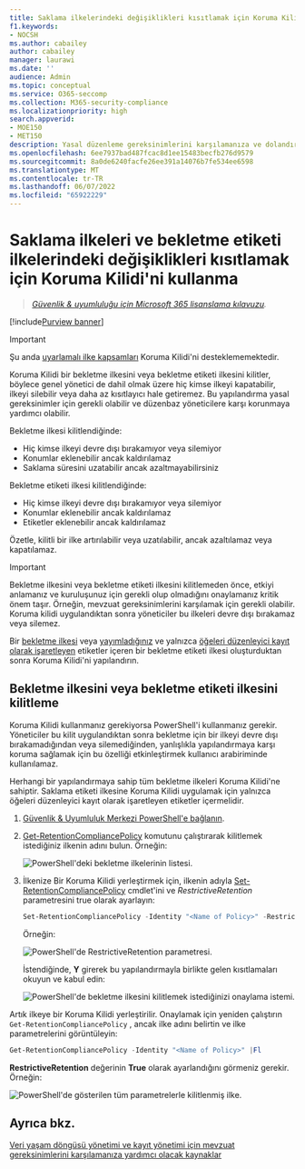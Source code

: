```yaml
---
title: Saklama ilkelerindeki değişiklikleri kısıtlamak için Koruma Kilidi'ni kullanma
f1.keywords:
- NOCSH
ms.author: cabailey
author: cabailey
manager: laurawi
ms.date: ''
audience: Admin
ms.topic: conceptual
ms.service: O365-seccomp
ms.collection: M365-security-compliance
ms.localizationpriority: high
search.appverid:
- MOE150
- MET150
description: Yasal düzenleme gereksinimlerini karşılamanıza ve dolandırıcı yöneticilere karşı korumanıza yardımcı olması için saklama ilkeleri ve bekletme etiketi ilkeleriyle Koruma Kilidi'ni kullanın.
ms.openlocfilehash: 6ee7937bad487fcac8d1ee15483becfb276d9579
ms.sourcegitcommit: 8a0de6240facfe26ee391a14076b7fe534ee6598
ms.translationtype: MT
ms.contentlocale: tr-TR
ms.lasthandoff: 06/07/2022
ms.locfileid: "65922229"
---
```

# <a name="use-preservation-lock-to-restrict-changes-to-retention-policies-and-retention-label-policies"></a>Saklama ilkeleri ve bekletme etiketi ilkelerindeki değişiklikleri kısıtlamak için Koruma Kilidi'ni kullanma

>*[Güvenlik & uyumluluğu için Microsoft 365 lisanslama kılavuzu](/office365/servicedescriptions/microsoft-365-service-descriptions/microsoft-365-tenantlevel-services-licensing-guidance/microsoft-365-security-compliance-licensing-guidance).*

[!include[Purview banner](../includes/purview-rebrand-banner.md)]

> [!IMPORTANT]
> Şu anda [uyarlamalı ilke kapsamları](retention.md#adaptive-or-static-policy-scopes-for-retention) Koruma Kilidi'ni desteklememektedir.

Koruma Kilidi bir bekletme ilkesini veya bekletme etiketi ilkesini kilitler, böylece genel yönetici de dahil olmak üzere hiç kimse ilkeyi kapatabilir, ilkeyi silebilir veya daha az kısıtlayıcı hale getiremez. Bu yapılandırma yasal gereksinimler için gerekli olabilir ve düzenbaz yöneticilere karşı korunmaya yardımcı olabilir.

Bekletme ilkesi kilitlendiğinde:

- Hiç kimse ilkeyi devre dışı bırakamıyor veya silemiyor
- Konumlar eklenebilir ancak kaldırılamaz
- Saklama süresini uzatabilir ancak azaltmayabilirsiniz

Bekletme etiketi ilkesi kilitlendiğinde:

- Hiç kimse ilkeyi devre dışı bırakamıyor veya silemiyor
- Konumlar eklenebilir ancak kaldırılamaz
- Etiketler eklenebilir ancak kaldırılamaz

Özetle, kilitli bir ilke artırılabilir veya uzatılabilir, ancak azaltılamaz veya kapatılamaz.

> [!IMPORTANT]
> Bekletme ilkesini veya bekletme etiketi ilkesini kilitlemeden önce, etkiyi anlamanız ve kuruluşunuz için gerekli olup olmadığını onaylamanız kritik önem taşır. Örneğin, mevzuat gereksinimlerini karşılamak için gerekli olabilir. Koruma kilidi uygulandıktan sonra yöneticiler bu ilkeleri devre dışı bırakamaz veya silemez.

Bir [bekletme ilkesi](create-retention-policies.md) veya [yayımladığınız](create-apply-retention-labels.md) ve yalnızca [öğeleri düzenleyici kayıt olarak işaretleyen](records-management.md#records) etiketler içeren bir bekletme etiketi ilkesi oluşturduktan sonra Koruma Kilidi'ni yapılandırın.

## <a name="how-to-lock-a-retention-policy-or-retention-label-policy"></a>Bekletme ilkesini veya bekletme etiketi ilkesini kilitleme

Koruma Kilidi kullanmanız gerekiyorsa PowerShell'i kullanmanız gerekir. Yöneticiler bu kilit uygulandıktan sonra bekletme için bir ilkeyi devre dışı bırakamadığından veya silemediğinden, yanlışlıkla yapılandırmaya karşı koruma sağlamak için bu özelliği etkinleştirmek kullanıcı arabiriminde kullanılamaz.

Herhangi bir yapılandırmaya sahip tüm bekletme ilkeleri Koruma Kilidi'ne sahiptir. Saklama etiketi ilkesine Koruma Kilidi uygulamak için yalnızca öğeleri düzenleyici kayıt olarak işaretleyen etiketler içermelidir.

1. [Güvenlik & Uyumluluk Merkezi PowerShell'e bağlanın](/powershell/exchange/connect-to-scc-powershell).

2. [Get-RetentionCompliancePolicy](/powershell/module/exchange/get-retentioncompliancepolicy) komutunu çalıştırarak kilitlemek istediğiniz ilkenin adını bulun. Örneğin:
    
   ![PowerShell'deki bekletme ilkelerinin listesi.](../media/retention-policy-preservation-lock-get-retentioncompliancepolicy.PNG)

3. İlkenize Bir Koruma Kilidi yerleştirmek için, ilkenin adıyla [Set-RetentionCompliancePolicy](/powershell/module/exchange/set-retentioncompliancepolicy) cmdlet'ini ve *RestrictiveRetention* parametresini true olarak ayarlayın:
    
    ```powershell
    Set-RetentionCompliancePolicy -Identity "<Name of Policy>" -RestrictiveRetention $true
    ```
    
    Örneğin:
    
    ![PowerShell'de RestrictiveRetention parametresi.](../media/retention-policy-preservation-lock-restrictiveretention.PNG)
    
     İstendiğinde, **Y** girerek bu yapılandırmayla birlikte gelen kısıtlamaları okuyun ve kabul edin:
    
   ![PowerShell'de bekletme ilkesini kilitlemek istediğinizi onaylama istemi.](../media/retention-policy-preservation-lock-confirmation-prompt.PNG)

Artık ilkeye bir Koruma Kilidi yerleştirilir. Onaylamak için yeniden çalıştırın `Get-RetentionCompliancePolicy` , ancak ilke adını belirtin ve ilke parametrelerini görüntüleyin:

```powershell
Get-RetentionCompliancePolicy -Identity "<Name of Policy>" |Fl
```

**RestrictiveRetention** değerinin **True** olarak ayarlandığını görmeniz gerekir. Örneğin:

![PowerShell'de gösterilen tüm parametrelerle kilitlenmiş ilke.](../media/retention-policy-preservation-lock-locked-policy.PNG)

## <a name="see-also"></a>Ayrıca bkz.

[Veri yaşam döngüsü yönetimi ve kayıt yönetimi için mevzuat gereksinimlerini karşılamanıza yardımcı olacak kaynaklar](retention-regulatory-requirements.md)
